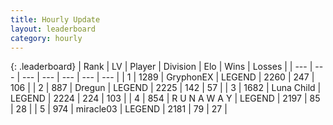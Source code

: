 ```yaml
---
title: Hourly Update
layout: leaderboard
category: hourly
---
```


{: .leaderboard}
| Rank | LV | Player | Division | Elo | Wins | Losses |
| --- | --- | --- | --- | --- | --- | --- |
| <span data-change="0">1</span> | 1289 | <span title="ID: 315148">GryphonEX</span> | LEGEND | <span data-change="0">2260</span> | <span data-change="0">247</span> | <span data-change="0">106</span> |
| <span data-change="0">2</span> | 887 | <span title="ID: 337810">Dregun</span> | LEGEND | <span data-change="0">2225</span> | <span data-change="0">142</span> | <span data-change="0">57</span> |
| <span data-change="0">3</span> | 1682 | <span title="ID: 164871">Luna Child</span> | LEGEND | <span data-change="0">2224</span> | <span data-change="0">224</span> | <span data-change="0">103</span> |
| <span data-change="0">4</span> | 854 | <span title="ID: 66144">R U N A W A Y</span> | LEGEND | <span data-change="0">2197</span> | <span data-change="0">85</span> | <span data-change="0">28</span> |
| <span data-change="0">5</span> | 974 | <span title="ID: 416373">miracle03</span> | LEGEND | <span data-change="0">2181</span> | <span data-change="0">79</span> | <span data-change="0">27</span> |